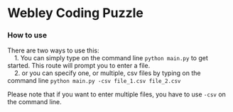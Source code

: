 # Webley Coding Puzzle

### How to use
There are two ways to use this:  
&nbsp;&nbsp;&nbsp;&nbsp;1. You can simply type on the command line `python main.py` to get started. This route will prompt you to enter a file.  
&nbsp;&nbsp;&nbsp;&nbsp;2. or you can specify one, or multiple, csv files by typing on the command line `python main.py -csv file_1.csv file_2.csv`
  
Please note that if you want to enter multiple files, you have to use `-csv` on the command line.